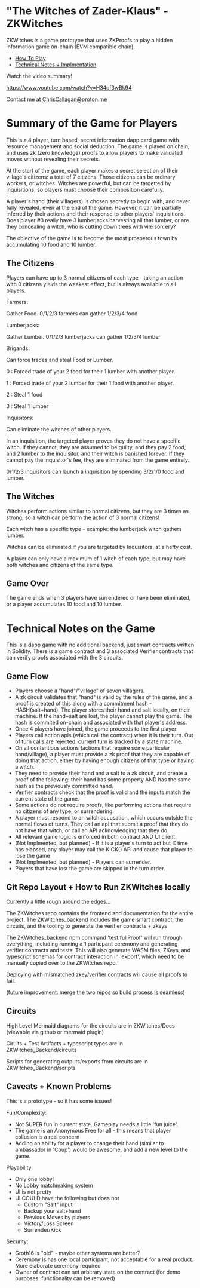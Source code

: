 # "The Witches of Zader-Klaus" - ZKWitches

ZKWitches is a game prototype that uses ZKProofs to play a hidden information game on-chain (EVM compatible chain).

- [How To Play](#summary-of-the-game-for-players)
- [Technical Notes + Implmentation](#technical-notes-on-the-game)

Watch the video summary!

https://www.youtube.com/watch?v=H34cf3wBk94

Contact me at ChrisCallagan@proton.me

# Summary of the Game for Players
This is a 4 player, turn based, secret information dapp card game with resource management and social deduction. The game is played on chain, and uses zk (zero knowledge) proofs to allow players to make validated moves without revealing their secrets.

At the start of the game, each player makes a secret selection of their village's citizens: a total of 7 citizens. Those citizens can be ordinary workers, or witches. Witches are powerful, but can be targetted by inquisitions, so players must choose their composition carefully. 

A player's hand (their villagers) is chosen secretly to begin with, and never fully revealed, even at the end of the game. However, it can be partially inferred by their actions and their response to other players' inquisitions. Does player #3 really have 3 lumberjacks harvesting all that lumber, or are they concealing a witch, who is cutting down trees with vile sorcery?

The objective of the game is to become the most prosperous town by accumulating 10 food and 10 lumber. 

## The Citizens

Players can have up to 3 normal citizens of each type - taking an action with 0 citizens yields the weakest effect, but is always available to all players. 

Farmers:

Gather Food. 0/1/2/3 farmers can gather 1/2/3/4 food 

Lumberjacks:

Gather Lumber. 0/1/2/3 lumberjacks can gather 1/2/3/4 lumber

Brigands:

Can force trades and steal Food or Lumber.

0 : Forced trade of your 2 food for their 1 lumber with another player.

1 : Forced trade of your 2 lumber for their 1 food with another player.

2 : Steal 1 food

3 : Steal 1 lumber 

Inquisitors:

Can eliminate the witches of other players.

In an inquisition, the targeted player proves they do not have a specific witch. If they cannot, they are assumed to be guilty, and they pay 2 food, and 2 lumber to the inquisitor, and their witch is banished forever. If they cannot pay the inquisitor's fee, they are eliminated from the game entirely.

0/1/2/3 inquisitors can launch a inquisition by spending 3/2/1/0 food and lumber.

## The Witches

Witches perform actions similar to normal citizens, but they are 3 times as strong, so a witch can perform the action of 3 normal citizens!

Each witch has a specific type - example: the lumberjack witch gathers lumber.

Witches can be eliminated if you are targeted by Inquisitors, at a hefty cost.

A player can only have a maximum of 1 witch of each type, but may have both witches and citizens of the same type.

## Game Over

The game ends when 3 players have surrendered or have been eliminated, or a player accumulates 10 food and 10 lumber.

# Technical Notes on the Game

This is a dapp game with no additional backend, just smart contracts written in Solidity. There is a game contract and 3 associated Verifier contracts that can verify proofs associated with the 3 circuits.

## Game Flow

* Players choose a "hand"/"village" of seven villagers. 
* A zk circuit validates that "hand" is valid by the rules of the game, and a proof is created of this along with a commitment hash - HASH(salt+hand). The player stores their hand and salt locally, on their machine. If the hand+salt are lost, the player cannot play the game. The hash is commited on-chain and associated with that player's address. 
* Once 4 players have joined, the game proceeds to the first player
* Players call action apis (which call the contract) when it is their turn. Out of turn calls are rejected. current turn is tracked by a state machine.
* On all contentious actions (actions that require some particular hand/village), a player must provide a zk proof that they are capable of doing that action, either by having enough citizens of that type or having a witch. 
* They need to provide their hand and a salt to a zk circuit, and create a proof of the following: their hand has some property AND has the same hash as the previously committed hand.
* Verifier contracts check that the proof is valid and the inputs match the current state of the game.
* Some actions do not require proofs, like performing actions that require no citizens of any type, or surrendering.
* A player must respond to an witch accusation, which occurs outside the normal flows of turns. They call an api that submit a proof that they do not have that witch, or call an API acknowledging that they do.
* All relevant game logic is enforced in both contract AND UI client
* (Not Implmented, but planned) - If it is a player's turn to act but X time has elapsed, any player may call the KICK() API and cause that player to lose the game
*  (Not Implmented, but planned) - Players can surrender.
* Players that have lost the game are skipped in the turn order.

## Git Repo Layout + How to Run ZKWitches locally

Currently a little rough around the edges... 

The ZKWitches repo contains the frontend and documentation for the entire project.
The ZKWitches_backend includes the game smart contract, the circuits, and the tooling to generate the verifier contracts + zkeys

The ZKWitches_backend npm command 'test:fullProof' will run through everything, including running a 1 particpant ceremony and generating verifier contracts and tests. This will also generate WASM files, ZKeys, and typescript schemas for contract interaction in 'export', which need to be manually copied over to the ZKWitches repo.

Deploying with mismatched zkey/verifier contracts will cause all proofs to fail. 

(future improvement: merge the two repos so build process is seamless) 

## Circuits

High Level Mermaid diagrams for the circuits are in ZKWitches/Docs (viewable via github or mermaid plugin)

Ciruits + Test Artifacts + typescript types are in ZKWitches_Backend/circuits

Scripts for generating outputs/exports from circuits are in ZKWitches_Backend/scripts

## Caveats + Known Problems

This is a prototype - so it has some issues!

Fun/Complexity:
* Not SUPER fun in current state. Gameplay needs a little 'fun juice'.
* The game is an Anonymous Free for all - this means that player collusion is a real concern 
* Adding an ability for a player to change their hand (similar to ambassador in 'Coup') would be awesome, and add a new level to the game.

Playability:
* Only one lobby!
* No Lobby matchmaking system
* UI is not pretty
* UI COULD have the following but does not
  * Custom "Salt" input
  * Backup your salt+hand
  * Previous Moves by players
  * Victory/Loss Screen
  * Surrender/Kick 

Security:
* Groth16 is "old" - maybe other systems are better?
* Ceremony is has one local participant, not acceptable for a real product. More elaborate ceremony required
* Owner of contract can set arbitrary state on the contract (for demo purposes: functionality can be removed)